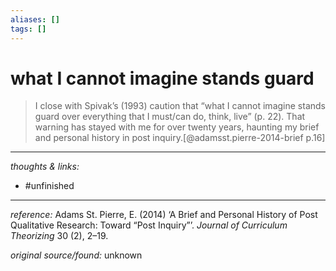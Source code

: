 ```yaml
---
aliases: []
tags: []
---
```


# what I cannot imagine stands guard

>I close with Spivak’s (1993) caution that “what I cannot imagine stands guard over everything that I must/can do, think, live” (p. 22). That warning has stayed with me for over twenty years, haunting my brief and personal history in post inquiry.[@adamsst.pierre-2014-brief p.16]


---

_thoughts & links:_



- #unfinished 

---

_reference:_ Adams St. Pierre, E. (2014) ‘A Brief and Personal History of Post Qualitative Research: Toward “Post Inquiry”’. _Journal of Curriculum Theorizing_ 30 (2), 2–19.

_original source/found:_ unknown